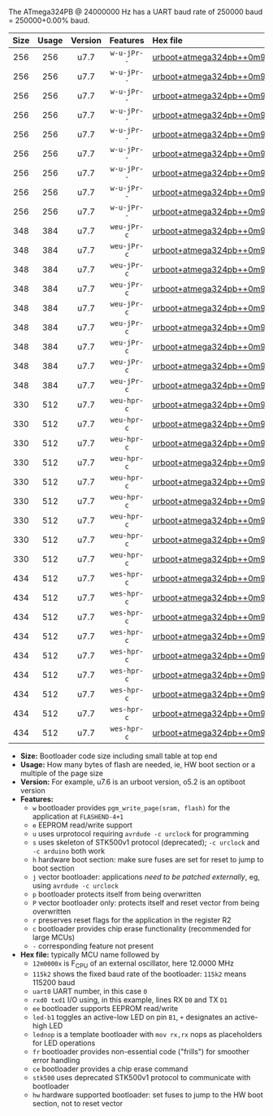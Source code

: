 The ATmega324PB @ 24000000 Hz has a UART baud rate of 250000 baud = 250000+0.00% baud.

|Size|Usage|Version|Features|Hex file|
|:-:|:-:|:-:|:-:|:--|
|256|256|u7.7|`w-u-jPr--`|[urboot+atmega324pb++0m9216x++++9k6_uart0_rxd0_txd1_led+b0_fr.hex](https://raw.githubusercontent.com/stefanrueger/urboot.hex/main/mcus/atmega324pb/external_oscillator/fcpu++0m9216_Hz/br++++9k6_bps/urboot+atmega324pb++0m9216x++++9k6_uart0_rxd0_txd1_led+b0_fr.hex)|
|256|256|u7.7|`w-u-jPr--`|[urboot+atmega324pb++0m9216x++++9k6_uart0_rxd0_txd1_led+b7_fr.hex](https://raw.githubusercontent.com/stefanrueger/urboot.hex/main/mcus/atmega324pb/external_oscillator/fcpu++0m9216_Hz/br++++9k6_bps/urboot+atmega324pb++0m9216x++++9k6_uart0_rxd0_txd1_led+b7_fr.hex)|
|256|256|u7.7|`w-u-jPr--`|[urboot+atmega324pb++0m9216x++++9k6_uart0_rxd0_txd1_lednop_fr.hex](https://raw.githubusercontent.com/stefanrueger/urboot.hex/main/mcus/atmega324pb/external_oscillator/fcpu++0m9216_Hz/br++++9k6_bps/urboot+atmega324pb++0m9216x++++9k6_uart0_rxd0_txd1_lednop_fr.hex)|
|256|256|u7.7|`w-u-jPr--`|[urboot+atmega324pb++0m9216x++++9k6_uart1_rxd2_txd3_led+b0_fr.hex](https://raw.githubusercontent.com/stefanrueger/urboot.hex/main/mcus/atmega324pb/external_oscillator/fcpu++0m9216_Hz/br++++9k6_bps/urboot+atmega324pb++0m9216x++++9k6_uart1_rxd2_txd3_led+b0_fr.hex)|
|256|256|u7.7|`w-u-jPr--`|[urboot+atmega324pb++0m9216x++++9k6_uart1_rxd2_txd3_led+b7_fr.hex](https://raw.githubusercontent.com/stefanrueger/urboot.hex/main/mcus/atmega324pb/external_oscillator/fcpu++0m9216_Hz/br++++9k6_bps/urboot+atmega324pb++0m9216x++++9k6_uart1_rxd2_txd3_led+b7_fr.hex)|
|256|256|u7.7|`w-u-jPr--`|[urboot+atmega324pb++0m9216x++++9k6_uart1_rxd2_txd3_lednop_fr.hex](https://raw.githubusercontent.com/stefanrueger/urboot.hex/main/mcus/atmega324pb/external_oscillator/fcpu++0m9216_Hz/br++++9k6_bps/urboot+atmega324pb++0m9216x++++9k6_uart1_rxd2_txd3_lednop_fr.hex)|
|256|256|u7.7|`w-u-jPr--`|[urboot+atmega324pb++0m9216x++++9k6_uart2_rxe2_txe3_led+b0_fr.hex](https://raw.githubusercontent.com/stefanrueger/urboot.hex/main/mcus/atmega324pb/external_oscillator/fcpu++0m9216_Hz/br++++9k6_bps/urboot+atmega324pb++0m9216x++++9k6_uart2_rxe2_txe3_led+b0_fr.hex)|
|256|256|u7.7|`w-u-jPr--`|[urboot+atmega324pb++0m9216x++++9k6_uart2_rxe2_txe3_led+b7_fr.hex](https://raw.githubusercontent.com/stefanrueger/urboot.hex/main/mcus/atmega324pb/external_oscillator/fcpu++0m9216_Hz/br++++9k6_bps/urboot+atmega324pb++0m9216x++++9k6_uart2_rxe2_txe3_led+b7_fr.hex)|
|256|256|u7.7|`w-u-jPr--`|[urboot+atmega324pb++0m9216x++++9k6_uart2_rxe2_txe3_lednop_fr.hex](https://raw.githubusercontent.com/stefanrueger/urboot.hex/main/mcus/atmega324pb/external_oscillator/fcpu++0m9216_Hz/br++++9k6_bps/urboot+atmega324pb++0m9216x++++9k6_uart2_rxe2_txe3_lednop_fr.hex)|
|348|384|u7.7|`weu-jPr-c`|[urboot+atmega324pb++0m9216x++++9k6_uart0_rxd0_txd1_ee_led+b0_fr_ce.hex](https://raw.githubusercontent.com/stefanrueger/urboot.hex/main/mcus/atmega324pb/external_oscillator/fcpu++0m9216_Hz/br++++9k6_bps/urboot+atmega324pb++0m9216x++++9k6_uart0_rxd0_txd1_ee_led+b0_fr_ce.hex)|
|348|384|u7.7|`weu-jPr-c`|[urboot+atmega324pb++0m9216x++++9k6_uart0_rxd0_txd1_ee_led+b7_fr_ce.hex](https://raw.githubusercontent.com/stefanrueger/urboot.hex/main/mcus/atmega324pb/external_oscillator/fcpu++0m9216_Hz/br++++9k6_bps/urboot+atmega324pb++0m9216x++++9k6_uart0_rxd0_txd1_ee_led+b7_fr_ce.hex)|
|348|384|u7.7|`weu-jPr-c`|[urboot+atmega324pb++0m9216x++++9k6_uart0_rxd0_txd1_ee_lednop_fr_ce.hex](https://raw.githubusercontent.com/stefanrueger/urboot.hex/main/mcus/atmega324pb/external_oscillator/fcpu++0m9216_Hz/br++++9k6_bps/urboot+atmega324pb++0m9216x++++9k6_uart0_rxd0_txd1_ee_lednop_fr_ce.hex)|
|348|384|u7.7|`weu-jPr-c`|[urboot+atmega324pb++0m9216x++++9k6_uart1_rxd2_txd3_ee_led+b0_fr_ce.hex](https://raw.githubusercontent.com/stefanrueger/urboot.hex/main/mcus/atmega324pb/external_oscillator/fcpu++0m9216_Hz/br++++9k6_bps/urboot+atmega324pb++0m9216x++++9k6_uart1_rxd2_txd3_ee_led+b0_fr_ce.hex)|
|348|384|u7.7|`weu-jPr-c`|[urboot+atmega324pb++0m9216x++++9k6_uart1_rxd2_txd3_ee_led+b7_fr_ce.hex](https://raw.githubusercontent.com/stefanrueger/urboot.hex/main/mcus/atmega324pb/external_oscillator/fcpu++0m9216_Hz/br++++9k6_bps/urboot+atmega324pb++0m9216x++++9k6_uart1_rxd2_txd3_ee_led+b7_fr_ce.hex)|
|348|384|u7.7|`weu-jPr-c`|[urboot+atmega324pb++0m9216x++++9k6_uart1_rxd2_txd3_ee_lednop_fr_ce.hex](https://raw.githubusercontent.com/stefanrueger/urboot.hex/main/mcus/atmega324pb/external_oscillator/fcpu++0m9216_Hz/br++++9k6_bps/urboot+atmega324pb++0m9216x++++9k6_uart1_rxd2_txd3_ee_lednop_fr_ce.hex)|
|348|384|u7.7|`weu-jPr-c`|[urboot+atmega324pb++0m9216x++++9k6_uart2_rxe2_txe3_ee_led+b0_fr_ce.hex](https://raw.githubusercontent.com/stefanrueger/urboot.hex/main/mcus/atmega324pb/external_oscillator/fcpu++0m9216_Hz/br++++9k6_bps/urboot+atmega324pb++0m9216x++++9k6_uart2_rxe2_txe3_ee_led+b0_fr_ce.hex)|
|348|384|u7.7|`weu-jPr-c`|[urboot+atmega324pb++0m9216x++++9k6_uart2_rxe2_txe3_ee_led+b7_fr_ce.hex](https://raw.githubusercontent.com/stefanrueger/urboot.hex/main/mcus/atmega324pb/external_oscillator/fcpu++0m9216_Hz/br++++9k6_bps/urboot+atmega324pb++0m9216x++++9k6_uart2_rxe2_txe3_ee_led+b7_fr_ce.hex)|
|348|384|u7.7|`weu-jPr-c`|[urboot+atmega324pb++0m9216x++++9k6_uart2_rxe2_txe3_ee_lednop_fr_ce.hex](https://raw.githubusercontent.com/stefanrueger/urboot.hex/main/mcus/atmega324pb/external_oscillator/fcpu++0m9216_Hz/br++++9k6_bps/urboot+atmega324pb++0m9216x++++9k6_uart2_rxe2_txe3_ee_lednop_fr_ce.hex)|
|330|512|u7.7|`weu-hpr-c`|[urboot+atmega324pb++0m9216x++++9k6_uart0_rxd0_txd1_ee_led+b0_fr_ce_hw.hex](https://raw.githubusercontent.com/stefanrueger/urboot.hex/main/mcus/atmega324pb/external_oscillator/fcpu++0m9216_Hz/br++++9k6_bps/urboot+atmega324pb++0m9216x++++9k6_uart0_rxd0_txd1_ee_led+b0_fr_ce_hw.hex)|
|330|512|u7.7|`weu-hpr-c`|[urboot+atmega324pb++0m9216x++++9k6_uart0_rxd0_txd1_ee_led+b7_fr_ce_hw.hex](https://raw.githubusercontent.com/stefanrueger/urboot.hex/main/mcus/atmega324pb/external_oscillator/fcpu++0m9216_Hz/br++++9k6_bps/urboot+atmega324pb++0m9216x++++9k6_uart0_rxd0_txd1_ee_led+b7_fr_ce_hw.hex)|
|330|512|u7.7|`weu-hpr-c`|[urboot+atmega324pb++0m9216x++++9k6_uart0_rxd0_txd1_ee_lednop_fr_ce_hw.hex](https://raw.githubusercontent.com/stefanrueger/urboot.hex/main/mcus/atmega324pb/external_oscillator/fcpu++0m9216_Hz/br++++9k6_bps/urboot+atmega324pb++0m9216x++++9k6_uart0_rxd0_txd1_ee_lednop_fr_ce_hw.hex)|
|330|512|u7.7|`weu-hpr-c`|[urboot+atmega324pb++0m9216x++++9k6_uart1_rxd2_txd3_ee_led+b0_fr_ce_hw.hex](https://raw.githubusercontent.com/stefanrueger/urboot.hex/main/mcus/atmega324pb/external_oscillator/fcpu++0m9216_Hz/br++++9k6_bps/urboot+atmega324pb++0m9216x++++9k6_uart1_rxd2_txd3_ee_led+b0_fr_ce_hw.hex)|
|330|512|u7.7|`weu-hpr-c`|[urboot+atmega324pb++0m9216x++++9k6_uart1_rxd2_txd3_ee_led+b7_fr_ce_hw.hex](https://raw.githubusercontent.com/stefanrueger/urboot.hex/main/mcus/atmega324pb/external_oscillator/fcpu++0m9216_Hz/br++++9k6_bps/urboot+atmega324pb++0m9216x++++9k6_uart1_rxd2_txd3_ee_led+b7_fr_ce_hw.hex)|
|330|512|u7.7|`weu-hpr-c`|[urboot+atmega324pb++0m9216x++++9k6_uart1_rxd2_txd3_ee_lednop_fr_ce_hw.hex](https://raw.githubusercontent.com/stefanrueger/urboot.hex/main/mcus/atmega324pb/external_oscillator/fcpu++0m9216_Hz/br++++9k6_bps/urboot+atmega324pb++0m9216x++++9k6_uart1_rxd2_txd3_ee_lednop_fr_ce_hw.hex)|
|330|512|u7.7|`weu-hpr-c`|[urboot+atmega324pb++0m9216x++++9k6_uart2_rxe2_txe3_ee_led+b0_fr_ce_hw.hex](https://raw.githubusercontent.com/stefanrueger/urboot.hex/main/mcus/atmega324pb/external_oscillator/fcpu++0m9216_Hz/br++++9k6_bps/urboot+atmega324pb++0m9216x++++9k6_uart2_rxe2_txe3_ee_led+b0_fr_ce_hw.hex)|
|330|512|u7.7|`weu-hpr-c`|[urboot+atmega324pb++0m9216x++++9k6_uart2_rxe2_txe3_ee_led+b7_fr_ce_hw.hex](https://raw.githubusercontent.com/stefanrueger/urboot.hex/main/mcus/atmega324pb/external_oscillator/fcpu++0m9216_Hz/br++++9k6_bps/urboot+atmega324pb++0m9216x++++9k6_uart2_rxe2_txe3_ee_led+b7_fr_ce_hw.hex)|
|330|512|u7.7|`weu-hpr-c`|[urboot+atmega324pb++0m9216x++++9k6_uart2_rxe2_txe3_ee_lednop_fr_ce_hw.hex](https://raw.githubusercontent.com/stefanrueger/urboot.hex/main/mcus/atmega324pb/external_oscillator/fcpu++0m9216_Hz/br++++9k6_bps/urboot+atmega324pb++0m9216x++++9k6_uart2_rxe2_txe3_ee_lednop_fr_ce_hw.hex)|
|434|512|u7.7|`wes-hpr-c`|[urboot+atmega324pb++0m9216x++++9k6_uart0_rxd0_txd1_ee_led+b0_fr_ce_stk500_hw.hex](https://raw.githubusercontent.com/stefanrueger/urboot.hex/main/mcus/atmega324pb/external_oscillator/fcpu++0m9216_Hz/br++++9k6_bps/urboot+atmega324pb++0m9216x++++9k6_uart0_rxd0_txd1_ee_led+b0_fr_ce_stk500_hw.hex)|
|434|512|u7.7|`wes-hpr-c`|[urboot+atmega324pb++0m9216x++++9k6_uart0_rxd0_txd1_ee_led+b7_fr_ce_stk500_hw.hex](https://raw.githubusercontent.com/stefanrueger/urboot.hex/main/mcus/atmega324pb/external_oscillator/fcpu++0m9216_Hz/br++++9k6_bps/urboot+atmega324pb++0m9216x++++9k6_uart0_rxd0_txd1_ee_led+b7_fr_ce_stk500_hw.hex)|
|434|512|u7.7|`wes-hpr-c`|[urboot+atmega324pb++0m9216x++++9k6_uart0_rxd0_txd1_ee_lednop_fr_ce_stk500_hw.hex](https://raw.githubusercontent.com/stefanrueger/urboot.hex/main/mcus/atmega324pb/external_oscillator/fcpu++0m9216_Hz/br++++9k6_bps/urboot+atmega324pb++0m9216x++++9k6_uart0_rxd0_txd1_ee_lednop_fr_ce_stk500_hw.hex)|
|434|512|u7.7|`wes-hpr-c`|[urboot+atmega324pb++0m9216x++++9k6_uart1_rxd2_txd3_ee_led+b0_fr_ce_stk500_hw.hex](https://raw.githubusercontent.com/stefanrueger/urboot.hex/main/mcus/atmega324pb/external_oscillator/fcpu++0m9216_Hz/br++++9k6_bps/urboot+atmega324pb++0m9216x++++9k6_uart1_rxd2_txd3_ee_led+b0_fr_ce_stk500_hw.hex)|
|434|512|u7.7|`wes-hpr-c`|[urboot+atmega324pb++0m9216x++++9k6_uart1_rxd2_txd3_ee_led+b7_fr_ce_stk500_hw.hex](https://raw.githubusercontent.com/stefanrueger/urboot.hex/main/mcus/atmega324pb/external_oscillator/fcpu++0m9216_Hz/br++++9k6_bps/urboot+atmega324pb++0m9216x++++9k6_uart1_rxd2_txd3_ee_led+b7_fr_ce_stk500_hw.hex)|
|434|512|u7.7|`wes-hpr-c`|[urboot+atmega324pb++0m9216x++++9k6_uart1_rxd2_txd3_ee_lednop_fr_ce_stk500_hw.hex](https://raw.githubusercontent.com/stefanrueger/urboot.hex/main/mcus/atmega324pb/external_oscillator/fcpu++0m9216_Hz/br++++9k6_bps/urboot+atmega324pb++0m9216x++++9k6_uart1_rxd2_txd3_ee_lednop_fr_ce_stk500_hw.hex)|
|434|512|u7.7|`wes-hpr-c`|[urboot+atmega324pb++0m9216x++++9k6_uart2_rxe2_txe3_ee_led+b0_fr_ce_stk500_hw.hex](https://raw.githubusercontent.com/stefanrueger/urboot.hex/main/mcus/atmega324pb/external_oscillator/fcpu++0m9216_Hz/br++++9k6_bps/urboot+atmega324pb++0m9216x++++9k6_uart2_rxe2_txe3_ee_led+b0_fr_ce_stk500_hw.hex)|
|434|512|u7.7|`wes-hpr-c`|[urboot+atmega324pb++0m9216x++++9k6_uart2_rxe2_txe3_ee_led+b7_fr_ce_stk500_hw.hex](https://raw.githubusercontent.com/stefanrueger/urboot.hex/main/mcus/atmega324pb/external_oscillator/fcpu++0m9216_Hz/br++++9k6_bps/urboot+atmega324pb++0m9216x++++9k6_uart2_rxe2_txe3_ee_led+b7_fr_ce_stk500_hw.hex)|
|434|512|u7.7|`wes-hpr-c`|[urboot+atmega324pb++0m9216x++++9k6_uart2_rxe2_txe3_ee_lednop_fr_ce_stk500_hw.hex](https://raw.githubusercontent.com/stefanrueger/urboot.hex/main/mcus/atmega324pb/external_oscillator/fcpu++0m9216_Hz/br++++9k6_bps/urboot+atmega324pb++0m9216x++++9k6_uart2_rxe2_txe3_ee_lednop_fr_ce_stk500_hw.hex)|

- **Size:** Bootloader code size including small table at top end
- **Usage:** How many bytes of flash are needed, ie, HW boot section or a multiple of the page size
- **Version:** For example, u7.6 is an urboot version, o5.2 is an optiboot version
- **Features:**
  + `w` bootloader provides `pgm_write_page(sram, flash)` for the application at `FLASHEND-4+1`
  + `e` EEPROM read/write support
  + `u` uses urprotocol requiring `avrdude -c urclock` for programming
  + `s` uses skeleton of STK500v1 protocol (deprecated); `-c urclock` and `-c arduino` both work
  + `h` hardware boot section: make sure fuses are set for reset to jump to boot section
  + `j` vector bootloader: applications *need to be patched externally*, eg, using `avrdude -c urclock`
  + `p` bootloader protects itself from being overwritten
  + `P` vector bootloader only: protects itself and reset vector from being overwritten
  + `r` preserves reset flags for the application in the register R2
  + `c` bootloader provides chip erase functionality (recommended for large MCUs)
  + `-` corresponding feature not present
- **Hex file:** typically MCU name followed by
  + `12m0000x` is F<sub>CPU</sub> of an external oscillator, here 12.0000 MHz
  + `115k2` shows the fixed baud rate of the bootloader: `115k2` means 115200 baud
  + `uart0` UART number, in this case `0`
  + `rxd0 txd1` I/O using, in this example, lines RX `D0` and TX `D1`
  + `ee` bootloader supports EEPROM read/write
  + `led-b1` toggles an active-low LED on pin `B1`, `+` designates an active-high LED
  + `lednop` is a template bootloader with `mov rx,rx` nops as placeholders for LED operations
  + `fr` bootloader provides non-essential code ("frills") for smoother error handling
  + `ce` bootloader provides a chip erase command
  + `stk500` uses deprecated STK500v1 protocol to communicate with bootloader
  + `hw` hardware supported bootloader: set fuses to jump to the HW boot section, not to reset vector
